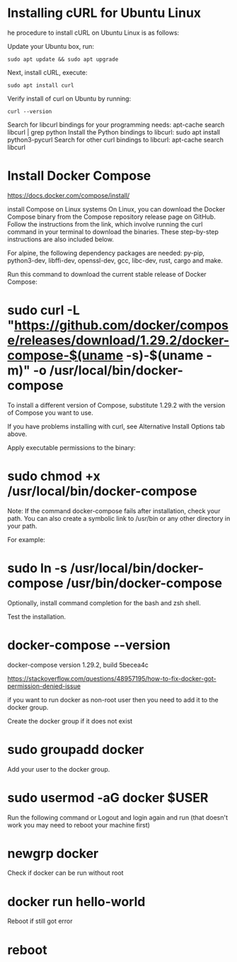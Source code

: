 # Installing cURL for Ubuntu Linux

he procedure to install cURL on Ubuntu Linux is as follows:

Update your Ubuntu box, run: 
```
sudo apt update && sudo apt upgrade
```
Next, install cURL, execute: 
```
sudo apt install curl
```
Verify install of curl on Ubuntu by running: 
```
curl --version
```
Search for libcurl bindings for your programming needs: apt-cache search libcurl | grep python
Install the Python bindings to libcurl: sudo apt install python3-pycurl
Search for other curl bindings to libcurl: apt-cache search libcurl


# Install Docker Compose

https://docs.docker.com/compose/install/

install Compose on Linux systems
On Linux, you can download the Docker Compose binary from the Compose repository release page on GitHub. Follow the instructions from the link, which involve running the curl command in your terminal to download the binaries. These step-by-step instructions are also included below.

For alpine, the following dependency packages are needed: py-pip, python3-dev, libffi-dev, openssl-dev, gcc, libc-dev, rust, cargo and make.

Run this command to download the current stable release of Docker Compose:

# sudo curl -L "https://github.com/docker/compose/releases/download/1.29.2/docker-compose-$(uname -s)-$(uname -m)" -o /usr/local/bin/docker-compose

To install a different version of Compose, substitute 1.29.2 with the version of Compose you want to use.

If you have problems installing with curl, see Alternative Install Options tab above.

Apply executable permissions to the binary:

# sudo chmod +x /usr/local/bin/docker-compose

Note: If the command docker-compose fails after installation, check your path. You can also create a symbolic link to /usr/bin or any other directory in your path.

For example:

# sudo ln -s /usr/local/bin/docker-compose /usr/bin/docker-compose

Optionally, install command completion for the bash and zsh shell.

Test the installation.

# docker-compose --version

docker-compose version 1.29.2, build 5becea4c


https://stackoverflow.com/questions/48957195/how-to-fix-docker-got-permission-denied-issue

if you want to run docker as non-root user then you need to add it to the docker group.

Create the docker group if it does not exist
# sudo groupadd docker
Add your user to the docker group.
# sudo usermod -aG docker $USER
Run the following command or Logout and login again and run (that doesn't work you may need to reboot your machine first)
# newgrp docker

Check if docker can be run without root
# docker run hello-world
Reboot if still got error

# reboot